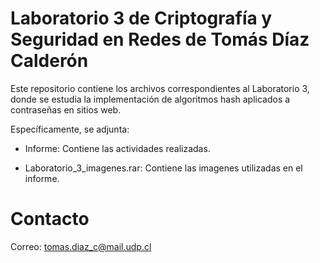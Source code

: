 # Laboratorio 3 de Criptografía y Seguridad en Redes de Tomás Díaz Calderón

Este repositorio contiene los archivos correspondientes al Laboratorio 3, donde se estudia la implementación de algoritmos hash aplicados a contraseñas en sitios web.

Específicamente, se adjunta:

- Informe: Contiene las actividades realizadas.

- Laboratorio_3_imagenes.rar: Contiene las imagenes utilizadas en el informe.

# Contacto

Correo: tomas.diaz_c@mail.udp.cl
